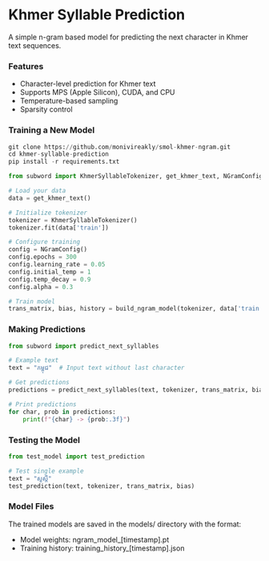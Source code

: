 # Khmer Syllable Prediction
A simple n-gram based model for predicting the next character in Khmer text sequences.

### Features
- Character-level prediction for Khmer text
- Supports MPS (Apple Silicon), CUDA, and CPU
- Temperature-based sampling
- Sparsity control

### Training a New Model
```python
git clone https://github.com/monivireakly/smol-khmer-ngram.git
cd khmer-syllable-prediction
pip install -r requirements.txt

from subword import KhmerSyllableTokenizer, get_khmer_text, NGramConfig, build_ngram_model

# Load your data
data = get_khmer_text()

# Initialize tokenizer
tokenizer = KhmerSyllableTokenizer()
tokenizer.fit(data['train'])

# Configure training
config = NGramConfig()
config.epochs = 300
config.learning_rate = 0.05
config.initial_temp = 1
config.temp_decay = 0.9
config.alpha = 0.3

# Train model
trans_matrix, bias, history = build_ngram_model(tokenizer, data['train'], config)
```

### Making Predictions
```python
from subword import predict_next_syllables

# Example text
text = "កម្ពុជ"  # Input text without last character

# Get predictions
predictions = predict_next_syllables(text, tokenizer, trans_matrix, bias, k=5)

# Print predictions
for char, prob in predictions:
    print(f"{char} -> {prob:.3f}")
```

### Testing the Model
```python
from test_model import test_prediction

# Test single example
text = "សួស្តី"
test_prediction(text, tokenizer, trans_matrix, bias)
```

### Model Files
The trained models are saved in the models/ directory with the format:
- Model weights: ngram_model_[timestamp].pt
- Training history: training_history_[timestamp].json
